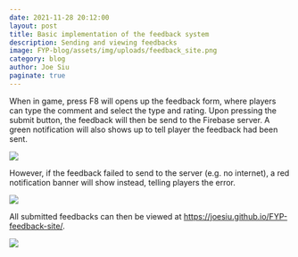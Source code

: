 ```yaml
---
date: 2021-11-28 20:12:00
layout: post
title: Basic implementation of the feedback system
description: Sending and viewing feedbacks
image: FYP-blog/assets/img/uploads/feedback_site.png
category: blog
author: Joe Siu
paginate: true
---
```

When in game, press F8 will opens up the feedback form, where players can type the comment and select the type and rating. Upon pressing the submit button, the feedback will then be send to the Firebase server. A green notification will also shows up to tell player the feedback had been sent.

![](FYP-blog/assets/img/uploads/feedback_success.png)



However, if the feedback failed to send to the server (e.g. no internet), a red notification banner will show instead, telling players the error.

![](FYP-blog/assets/img/uploads/feedback_fail.png)



All submitted feedbacks can then be viewed at <https://joesiu.github.io/FYP-feedback-site/>.

![](FYP-blog/assets/img/uploads/feedback_site.png)
